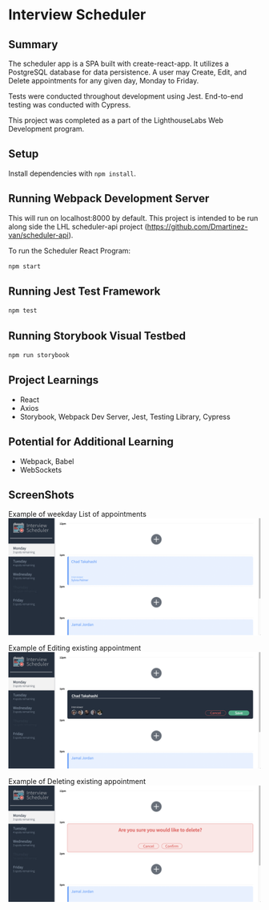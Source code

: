 # Interview Scheduler

## Summary
The scheduler app is a SPA built with create-react-app. It utilizes a PostgreSQL database for data persistence. A user may Create, Edit, and Delete appointments for any given day, Monday to Friday. 

Tests were conducted throughout development using Jest. End-to-end testing was conducted with Cypress.

This project was completed as a part of the LighthouseLabs Web Development program.

## Setup

Install dependencies with `npm install`.

## Running Webpack Development Server
This will run on localhost:8000 by default. This project is intended to be run along side the LHL scheduler-api project (https://github.com/Dmartinez-van/scheduler-api).

To run the Scheduler React Program:
```sh
npm start
```

## Running Jest Test Framework

```sh
npm test
```

## Running Storybook Visual Testbed

```sh
npm run storybook
```

## Project Learnings
- React
- Axios
- Storybook, Webpack Dev Server, Jest, Testing Library, Cypress

## Potential for Additional Learning
- Webpack, Babel
- WebSockets

## ScreenShots
Example of weekday List of appointments
![Example of weekday List of appointments](https://github.com/Dmartinez-van/scheduler/blob/master/docs/Appointments_Monday.png)

Example of Editing existing appointment
![Example of Editing existing appointment](https://github.com/Dmartinez-van/scheduler/blob/master/docs/Appointments_Monday_edit.png)

Example of Deleting existing appointment
![Example of Deleting existing appointment](https://github.com/Dmartinez-van/scheduler/blob/master/docs/Appointments_Monday_delete.png)